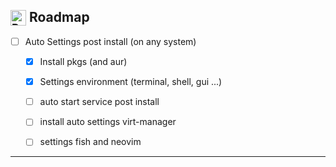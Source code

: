 <h2><sub><img src="https://raw.githubusercontent.com/Tarikul-Islam-Anik/Animated-Fluent-Emojis/master/Emojis/Travel%20and%20places/Rocket.png" alt="Rocket" width="25" height="25" /></sub> Roadmap</h2>

- [ ] Auto Settings post install (on any system)
  - [x] Install pkgs (and aur)
  - [x] Settings environment (terminal, shell, gui ...)
  - [ ] auto start service post install
  - [ ] install auto settings virt-manager
  - [ ] settings fish and neovim 
      

---
